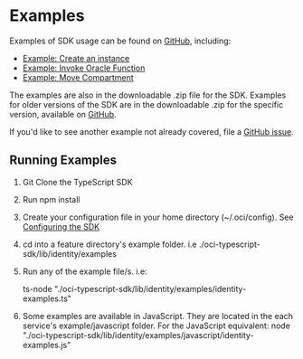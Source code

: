 # Examples

Examples of SDK usage can be found on [GitHub](https://google.com), including:

- [Example: Create an instance](https://google.com)
- [Example: Invoke Oracle Function](https://google.com)
- [Example: Move Compartment](https://google.com)

The examples are also in the downloadable .zip file for the SDK. Examples for older versions of the SDK are in the downloadable .zip for the specific version, available on [GitHub](https://google.com).

If you'd like to see another example not already covered, file a [GitHub issue](https://google.com).

## Running Examples

1.  Git Clone the TypeScript SDK
2.  Run npm install
3.  Create your configuration file in your home directory (~/.oci/config). See [Configuring the SDK](https://docs.cloud.oracle.com/en-us/iaas/Content/API/Concepts/sdkconfig.htm)
4.  cd into a feature directory's example folder. i.e ./oci-typescript-sdk/lib/identity/examples
5.  Run any of the example file/s. i.e:

    ts-node "./oci-typescript-sdk/lib/identity/examples/identity-examples.ts"

6.  Some examples are available in JavaScript. They are located in the each service's example/javascript folder. For the JavaScript equivalent:
    node "./oci-typescript-sdk/lib/identity/examples/javascript/identity-examples.js"
